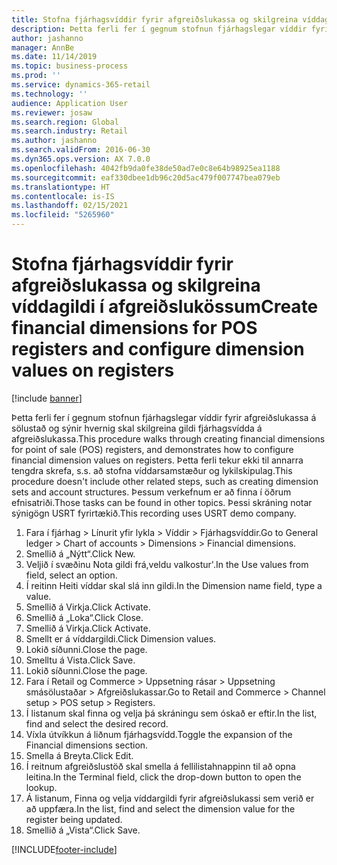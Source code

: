```yaml
---
title: Stofna fjárhagsvíddir fyrir afgreiðslukassa og skilgreina víddagildi í afgreiðslukössum
description: Þetta ferli fer í gegnum stofnun fjárhagslegar víddir fyrir afgreiðslukassa á sölustað og sýnir hvernig skal skilgreina gildi fjárhagsvídda á afgreiðslukassa.
author: jashanno
manager: AnnBe
ms.date: 11/14/2019
ms.topic: business-process
ms.prod: ''
ms.service: dynamics-365-retail
ms.technology: ''
audience: Application User
ms.reviewer: josaw
ms.search.region: Global
ms.search.industry: Retail
ms.author: jashanno
ms.search.validFrom: 2016-06-30
ms.dyn365.ops.version: AX 7.0.0
ms.openlocfilehash: 4042fb9da0fe38de50ad7e0c8e64b98925ea1188
ms.sourcegitcommit: eaf330dbee1db96c20d5ac479f007747bea079eb
ms.translationtype: HT
ms.contentlocale: is-IS
ms.lasthandoff: 02/15/2021
ms.locfileid: "5265960"
---
```

# <a name="create-financial-dimensions-for-pos-registers-and-configure-dimension-values-on-registers"></a><span data-ttu-id="dac0f-103">Stofna fjárhagsvíddir fyrir afgreiðslukassa og skilgreina víddagildi í afgreiðslukössum</span><span class="sxs-lookup"><span data-stu-id="dac0f-103">Create financial dimensions for POS registers and configure dimension values on registers</span></span>

[!include [banner](../includes/banner.md)]

<span data-ttu-id="dac0f-104">Þetta ferli fer í gegnum stofnun fjárhagslegar víddir fyrir afgreiðslukassa á sölustað og sýnir hvernig skal skilgreina gildi fjárhagsvídda á afgreiðslukassa.</span><span class="sxs-lookup"><span data-stu-id="dac0f-104">This procedure walks through creating financial dimensions for point of sale (POS) registers, and demonstrates how to configure financial dimension values on registers.</span></span> <span data-ttu-id="dac0f-105">Þetta ferli tekur ekki til annarra tengdra skrefa, s.s. að stofna víddarsamstæður og lykilskipulag.</span><span class="sxs-lookup"><span data-stu-id="dac0f-105">This procedure doesn't include other related steps, such as creating dimension sets and account structures.</span></span> <span data-ttu-id="dac0f-106">Þessum verkefnum er að finna í öðrum efnisatriði.</span><span class="sxs-lookup"><span data-stu-id="dac0f-106">Those tasks can be found in other topics.</span></span> <span data-ttu-id="dac0f-107">Þessi skráning notar sýnigögn USRT fyrirtækið.</span><span class="sxs-lookup"><span data-stu-id="dac0f-107">This recording uses USRT demo company.</span></span>

1. <span data-ttu-id="dac0f-108">Fara í fjárhag > Línurit yfir lykla > Víddir > Fjárhagsvíddir.</span><span class="sxs-lookup"><span data-stu-id="dac0f-108">Go to General ledger > Chart of accounts > Dimensions > Financial dimensions.</span></span>
2. <span data-ttu-id="dac0f-109">Smellið á „Nýtt“.</span><span class="sxs-lookup"><span data-stu-id="dac0f-109">Click New.</span></span>
3. <span data-ttu-id="dac0f-110">Veljið í svæðinu Nota gildi frá,veldu valkostur'.</span><span class="sxs-lookup"><span data-stu-id="dac0f-110">In the Use values from field, select an option.</span></span>
4. <span data-ttu-id="dac0f-111">Í reitinn Heiti víddar skal slá inn gildi.</span><span class="sxs-lookup"><span data-stu-id="dac0f-111">In the Dimension name field, type a value.</span></span>
5. <span data-ttu-id="dac0f-112">Smellið á Virkja.</span><span class="sxs-lookup"><span data-stu-id="dac0f-112">Click Activate.</span></span>
6. <span data-ttu-id="dac0f-113">Smellið á „Loka“.</span><span class="sxs-lookup"><span data-stu-id="dac0f-113">Click Close.</span></span>
7. <span data-ttu-id="dac0f-114">Smellið á Virkja.</span><span class="sxs-lookup"><span data-stu-id="dac0f-114">Click Activate.</span></span>
8. <span data-ttu-id="dac0f-115">Smellt er á víddargildi.</span><span class="sxs-lookup"><span data-stu-id="dac0f-115">Click Dimension values.</span></span>
9. <span data-ttu-id="dac0f-116">Lokið síðunni.</span><span class="sxs-lookup"><span data-stu-id="dac0f-116">Close the page.</span></span>
10. <span data-ttu-id="dac0f-117">Smelltu á Vista.</span><span class="sxs-lookup"><span data-stu-id="dac0f-117">Click Save.</span></span>
11. <span data-ttu-id="dac0f-118">Lokið síðunni.</span><span class="sxs-lookup"><span data-stu-id="dac0f-118">Close the page.</span></span>
12. <span data-ttu-id="dac0f-119">Fara í Retail og Commerce > Uppsetning rásar > Uppsetning smásölustaðar > Afgreiðslukassar.</span><span class="sxs-lookup"><span data-stu-id="dac0f-119">Go to Retail and Commerce > Channel setup > POS setup > Registers.</span></span>
13. <span data-ttu-id="dac0f-120">Í listanum skal finna og velja þá skráningu sem óskað er eftir.</span><span class="sxs-lookup"><span data-stu-id="dac0f-120">In the list, find and select the desired record.</span></span>
14. <span data-ttu-id="dac0f-121">Víxla útvíkkun á liðnum fjárhagsvídd.</span><span class="sxs-lookup"><span data-stu-id="dac0f-121">Toggle the expansion of the Financial dimensions section.</span></span>
15. <span data-ttu-id="dac0f-122">Smella á Breyta.</span><span class="sxs-lookup"><span data-stu-id="dac0f-122">Click Edit.</span></span>
16. <span data-ttu-id="dac0f-123">Í reitnum afgreiðslustöð skal smella á fellilistahnappinn til að opna leitina.</span><span class="sxs-lookup"><span data-stu-id="dac0f-123">In the Terminal field, click the drop-down button to open the lookup.</span></span>
17. <span data-ttu-id="dac0f-124">Á listanum, Finna og velja víddargildi fyrir afgreiðslukassi sem verið er að uppfæra.</span><span class="sxs-lookup"><span data-stu-id="dac0f-124">In the list, find and select the dimension value for the register being updated.</span></span>
18. <span data-ttu-id="dac0f-125">Smellið á „Vista“.</span><span class="sxs-lookup"><span data-stu-id="dac0f-125">Click Save.</span></span>



[!INCLUDE[footer-include](../../includes/footer-banner.md)]